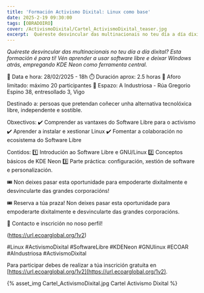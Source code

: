 ```yaml
---
title: 'Formación Activismo Dixital: Linux como base'
date: 2025-2-19 09:30:00
tags: [OBRADOIRO]
cover: /ActivismoDixital/Cartel_ActivismoDixital_teaser.jpg
excerpt:  Quéreste desvincular das multinacionais no teu día a día dixital? Esta formación é para ti! Vén aprender a usar software libre e deixar Windows atrás, empregando KDE Neon como ferramenta central .
---
```


<em>Quéreste desvincular das multinacionais no teu día a día dixital? Esta formación é para ti! Vén aprender a usar software libre e deixar Windows atrás, empregando KDE Neon como ferramenta central.</em>

📅 Data e hora: 28/02/2025 - 18h
⏱️ Duración aprox: 2.5 horas
👥 Aforo limitado: máximo 20 participantes
📍 Espazo: A Industriosa - Rúa Gregorio Espino 38, entresollado 3, Vigo

Destinado a: persoas que pretendan coñecer unha alternativa tecnolóxica libre, independente e sostible.

Obxectivos:
✔️ Comprender as vantaxes do Software Libre para o activismo
✔️ Aprender a instalar e xestionar Linux
✔️ Fomentar a colaboración no ecosistema do Software Libre

Contidos:
1️⃣ Introdución ao Software Libre e GNU/Linux
2️⃣ Conceptos básicos de KDE Neon
3️⃣ Parte práctica: configuración, xestión de software e personalización.

🎟 Non deixes pasar esta oportunidade para empoderarte dixitalmente e desvincularte das grandes corporacións!

🎟 Reserva a túa praza! Non deixes pasar esta oportunidade para empoderarte dixitalmente e desvincularte das grandes corporacións.

📧 Contacto e inscrición no noso perfil!

(https://url.ecoarglobal.org/1v2)

#Linux #ActivismoDixital #SoftwareLibre #KDENeon #GNUlinux #ECOAR #AIndustriosa #ActivismoDixital



Para participar debes de realizar a túa inscrición gratuita en [https://url.ecoarglobal.org/1v2](https://url.ecoarglobal.org/1v2).




{% asset_img Cartel_ActivismoDixital.jpg Cartel Activismo Dixital %}
